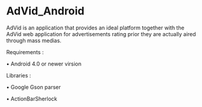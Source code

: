 # AdVid_Android

AdVid is an application that provides an ideal platform together with the AdVid web application for advertisements rating prior they are actually aired through mass medias.

Requirements :

•	Android 4.0 or newer virsion

Libraries :

•	Google Gson parser 

•	ActionBarSherlock




